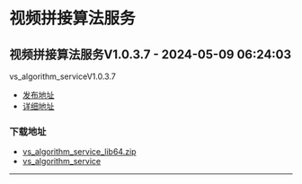 # 视频拼接算法服务
## 视频拼接算法服务V1.0.3.7 - 2024-05-09 06:24:03
vs_algorithm_serviceV1.0.3.7
*  [发布地址](https://github.com/jadehh/VideoStitching/releases/tag/vs_algorithm_serviceV1.0.3.7)
*  [详细地址](https://github.com/jadehh/jadehh_file/releases/tag/vs_algorithm_serviceV1.0.3.7)
### 下载地址
* [vs_algorithm_service_lib64.zip](https://gh.ddlc.top/https://github.com/jadehh/jadehh_file/releases/download/vs_algorithm_serviceV1.0.3.7/vs_algorithm_service_lib64.zip)
* [vs_algorithm_service](https://gh.ddlc.top/https://github.com/jadehh/jadehh_file/releases/download/vs_algorithm_serviceV1.0.3.7/vs_algorithm_service)
----
